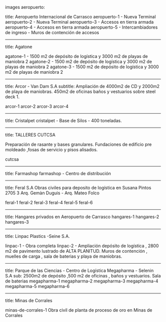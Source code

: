 images aeropuerto:

title: Aeropuerto Internacional de Carrasco
aeropuerto-1 - Nueva Terminal
aeropuerto-2 - Nueva Terminal
aeropuerto-3 - Accesos en tierra armada
aeropuerto-4 - Accesos en tierra armada
aeropuerto-5 - Intercambiadores de ingreso - Muros de contención de accesos

***
title: Agatone

agatone-1 - 1500 m2 de depósito de logística y 3000 m2 de playas de maniobra 2
agatone-2 - 1500 m2 de depósito de logística y 3000 m2 de playas de maniobra 2
agatone-3 - 1500 m2 de depósito de logística y 3000 m2 de playas de maniobra 2

***
title: Arcor - Van Dam S.A
subtitle: Ampliación de 4000m2 de CD y 2000m2 de playa de maniobras.
		450m2 de oficinas baños y vestuarios sobre steel deck 1.

arcor-1
arcor-2
arcor-3
arcor-4

***
title: Cristalpet
cristalpet - Base de Silos - 400 toneladas.

***
title: TALLERES CUTCSA 

Preparación de rasante y bases granulares. Fundaciones de edificio pre moldeado ,fosas de servicio y pisos alisados.

cutcsa

****
title: Farmashop
farmashop - Centro de distribución

***
title: Feral S.A
Obras civiles para deposito de logística en Susana Pintos 2705  3
Arq. Gemàn Duguis - Arq. Mateo Folco 

feral-1
feral-2
feral-3
feral-4
feral-5
feral-6

****
title: Hangares privados en Aeropuerto de Carrasco
hangares-1
hangares-2
hangares-3

***
title: Linpac Plastics -Seine S.A.

linpac-1 - Obra completa
linpac-2 - Ampliación depósito de logística , 2800 m2 de pavimento lustrado de ALTA PLANITUD. 
Muros de contención , muelles de carga , sala de baterias y playa de maniobras.

***
title: Parque de las Ciencias - Centro de Logística Megapharma - Selenin S.A
sub: 2500m2 de depósito ,500 m2 de  oficinas , baños y vestuarios. 
			Sala de baterias
megapharma-1
megapharma-2
megapharma-3
megapharma-4
megapharma-5
megapharma-6

****
title: Minas de Corrales

minas-de-corrales-1 Obra civil de planta de proceso de oro en Minas de Corrales


